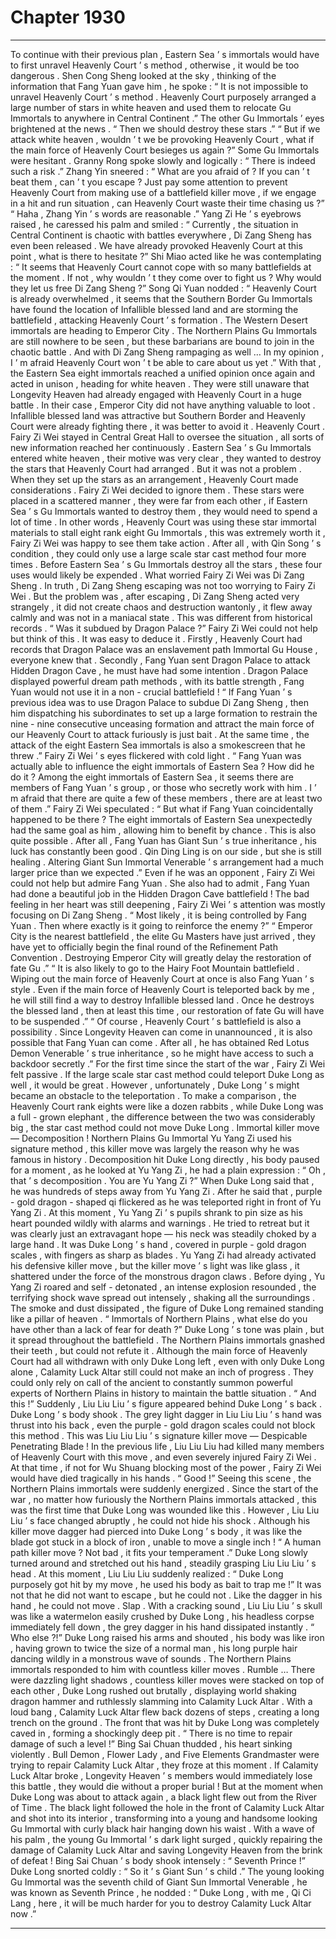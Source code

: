 
# Chapter 1930


---

To continue with their previous plan , Eastern Sea ’ s immortals would have to first unravel Heavenly Court ’ s method , otherwise , it would be too dangerous .
Shen Cong Sheng looked at the sky , thinking of the information that Fang Yuan gave him , he spoke : “ It is not impossible to unravel Heavenly Court ’ s method . Heavenly Court purposely arranged a large number of stars in white heaven and used them to relocate Gu Immortals to anywhere in Central Continent .”
The other Gu Immortals ’ eyes brightened at the news .
“ Then we should destroy these stars .”
“ But if we attack white heaven , wouldn ’ t we be provoking Heavenly Court , what if the main force of Heavenly Court besieges us again ?”
Some Gu Immortals were hesitant .
Granny Rong spoke slowly and logically : “ There is indeed such a risk .”
Zhang Yin sneered : “ What are you afraid of ? If you can ’ t beat them , can ’ t you escape ? Just pay some attention to prevent Heavenly Court from making use of a battlefield killer move , if we engage in a hit and run situation , can Heavenly Court waste their time chasing us ?”
“ Haha , Zhang Yin ’ s words are reasonable .” Yang Zi He ’ s eyebrows raised , he caressed his palm and smiled : “ Currently , the situation in Central Continent is chaotic with battles everywhere , Di Zang Sheng has even been released . We have already provoked Heavenly Court at this point , what is there to hesitate ?”
Shi Miao acted like he was contemplating : “ It seems that Heavenly Court cannot cope with so many battlefields at the moment . If not , why wouldn ’ t they come over to fight us ? Why would they let us free Di Zang Sheng ?”
Song Qi Yuan nodded : “ Heavenly Court is already overwhelmed , it seems that the Southern Border Gu Immortals have found the location of Infallible blessed land and are storming the battlefield , attacking Heavenly Court ’ s formation . The Western Desert immortals are heading to Emperor City . The Northern Plains Gu Immortals are still nowhere to be seen , but these barbarians are bound to join in the chaotic battle . And with Di Zang Sheng rampaging as well … In my opinion , I ’ m afraid Heavenly Court won ’ t be able to care about us yet .”
With that , the Eastern Sea eight immortals reached a unified opinion once again and acted in unison , heading for white heaven .
They were still unaware that Longevity Heaven had already engaged with Heavenly Court in a huge battle .
In their case , Emperor City did not have anything valuable to loot . Infallible blessed land was attractive but Southern Border and Heavenly Court were already fighting there , it was better to avoid it .
Heavenly Court .
Fairy Zi Wei stayed in Central Great Hall to oversee the situation , all sorts of new information reached her continuously .
Eastern Sea ’ s Gu Immortals entered white heaven , their motive was very clear , they wanted to destroy the stars that Heavenly Court had arranged .
But it was not a problem .
When they set up the stars as an arrangement , Heavenly Court made considerations . Fairy Zi Wei decided to ignore them .
These stars were placed in a scattered manner , they were far from each other , if Eastern Sea ’ s Gu Immortals wanted to destroy them , they would need to spend a lot of time .
In other words , Heavenly Court was using these star immortal materials to stall eight rank eight Gu Immortals , this was extremely worth it , Fairy Zi Wei was happy to see them take action .
After all , with Qin Song ’ s condition , they could only use a large scale star cast method four more times . Before Eastern Sea ’ s Gu Immortals destroy all the stars , these four uses would likely be expended .
What worried Fairy Zi Wei was Di Zang Sheng .
In truth , Di Zang Sheng escaping was not too worrying to Fairy Zi Wei .
But the problem was , after escaping , Di Zang Sheng acted very strangely , it did not create chaos and destruction wantonly , it flew away calmly and was not in a maniacal state .
This was different from historical records .
“ Was it subdued by Dragon Palace ?” Fairy Zi Wei could not help but think of this .
It was easy to deduce it .
Firstly , Heavenly Court had records that Dragon Palace was an enslavement path Immortal Gu House , everyone knew that . Secondly , Fang Yuan sent Dragon Palace to attack Hidden Dragon Cave , he must have had some intention . Dragon Palace displayed powerful dream path methods , with its battle strength , Fang Yuan would not use it in a non - crucial battlefield !
“ If Fang Yuan ’ s previous idea was to use Dragon Palace to subdue Di Zang Sheng , then him dispatching his subordinates to set up a large formation to restrain the nine - nine consecutive unceasing formation and attract the main force of our Heavenly Court to attack furiously is just bait . At the same time , the attack of the eight Eastern Sea immortals is also a smokescreen that he threw .” Fairy Zi Wei ’ s eyes flickered with cold light .
“ Fang Yuan was actually able to influence the eight immortals of Eastern Sea ? How did he do it ? Among the eight immortals of Eastern Sea , it seems there are members of Fang Yuan ’ s group , or those who secretly work with him . I ’ m afraid that there are quite a few of these members , there are at least two of them .”
Fairy Zi Wei speculated : “ But what if Fang Yuan coincidentally happened to be there ? The eight immortals of Eastern Sea unexpectedly had the same goal as him , allowing him to benefit by chance . This is also quite possible . After all , Fang Yuan has Giant Sun ’ s true inheritance , his luck has constantly been good . Qin Ding Ling is on our side , but she is still healing . Altering Giant Sun Immortal Venerable ’ s arrangement had a much larger price than we expected .”
Even if he was an opponent , Fairy Zi Wei could not help but admire Fang Yuan .
She also had to admit , Fang Yuan had done a beautiful job in the Hidden Dragon Cave battlefield !
The bad feeling in her heart was still deepening , Fairy Zi Wei ’ s attention was mostly focusing on Di Zang Sheng .
“ Most likely , it is being controlled by Fang Yuan . Then where exactly is it going to reinforce the enemy ?”
“ Emperor City is the nearest battlefield , the elite Gu Masters have just arrived , they have yet to officially begin the final round of the Refinement Path Convention . Destroying Emperor City will greatly delay the restoration of fate Gu .”
“ It is also likely to go to the Hairy Foot Mountain battlefield . Wiping out the main force of Heavenly Court at once is also Fang Yuan ’ s style . Even if the main force of Heavenly Court is teleported back by me , he will still find a way to destroy Infallible blessed land . Once he destroys the blessed land , then at least this time , our restoration of fate Gu will have to be suspended .”
“ Of course , Heavenly Court ’ s battlefield is also a possibility . Since Longevity Heaven can come in unannounced , it is also possible that Fang Yuan can come . After all , he has obtained Red Lotus Demon Venerable ’ s true inheritance , so he might have access to such a backdoor secretly .”
For the first time since the start of the war , Fairy Zi Wei felt passive .
If the large scale star cast method could teleport Duke Long as well , it would be great . However , unfortunately , Duke Long ’ s might became an obstacle to the teleportation . To make a comparison , the Heavenly Court rank eights were like a dozen rabbits , while Duke Long was a full - grown elephant , the difference between the two was considerably big , the star cast method could not move Duke Long .
Immortal killer move — Decomposition !
Northern Plains Gu Immortal Yu Yang Zi used his signature method , this killer move was largely the reason why he was famous in history .
Decomposition hit Duke Long directly , his body paused for a moment , as he looked at Yu Yang Zi , he had a plain expression : “ Oh , that ’ s decomposition . You are Yu Yang Zi ?”
When Duke Long said that , he was hundreds of steps away from Yu Yang Zi .
After he said that , purple - gold dragon - shaped qi flickered as he was teleported right in front of Yu Yang Zi .
At this moment , Yu Yang Zi ’ s pupils shrank to pin size as his heart pounded wildly with alarms and warnings .
He tried to retreat but it was clearly just an extravagant hope — his neck was steadily choked by a large hand .
It was Duke Long ’ s hand , covered in purple - gold dragon scales , with fingers as sharp as blades .
Yu Yang Zi had already activated his defensive killer move , but the killer move ’ s light was like glass , it shattered under the force of the monstrous dragon claws .
Before dying , Yu Yang Zi roared and self - detonated , an intense explosion resounded , the terrifying shock wave spread out intensely , shaking all the surroundings .
The smoke and dust dissipated , the figure of Duke Long remained standing like a pillar of heaven .
“ Immortals of Northern Plains , what else do you have other than a lack of fear for death ?” Duke Long ’ s tone was plain , but it spread throughout the battlefield .
The Northern Plains immortals gnashed their teeth , but could not refute it .
Although the main force of Heavenly Court had all withdrawn with only Duke Long left , even with only Duke Long alone , Calamity Luck Altar still could not make an inch of progress . They could only rely on call of the ancient to constantly summon powerful experts of Northern Plains in history to maintain the battle situation .
“ And this !” Suddenly , Liu Liu Liu ’ s figure appeared behind Duke Long ’ s back .
Duke Long ’ s body shook .
The grey light dagger in Liu Liu Liu ’ s hand was thrust into his back , even the purple - gold dragon scales could not block this method .
This was Liu Liu Liu ’ s signature killer move — Despicable Penetrating Blade !
In the previous life , Liu Liu Liu had killed many members of Heavenly Court with this move , and even severely injured Fairy Zi Wei . At that time , if not for Wu Shuang blocking most of the power , Fairy Zi Wei would have died tragically in his hands .
“ Good !” Seeing this scene , the Northern Plains immortals were suddenly energized .
Since the start of the war , no matter how furiously the Northern Plains immortals attacked , this was the first time that Duke Long was wounded like this .
However , Liu Liu Liu ’ s face changed abruptly , he could not hide his shock .
Although his killer move dagger had pierced into Duke Long ’ s body , it was like the blade got stuck in a block of iron , unable to move a single inch !
“ A human path killer move ? Not bad , it fits your temperament .” Duke Long slowly turned around and stretched out his hand , steadily grasping Liu Liu Liu ’ s head .
At this moment , Liu Liu Liu suddenly realized : “ Duke Long purposely got hit by my move , he used his body as bait to trap me !”
It was not that he did not want to escape , but he could not .
Like the dagger in his hand , he could not move .
Slap .
With a cracking sound , Liu Liu Liu ’ s skull was like a watermelon easily crushed by Duke Long , his headless corpse immediately fell down , the grey dagger in his hand dissipated instantly .
“ Who else ?!” Duke Long raised his arms and shouted , his body was like iron , having grown to twice the size of a normal man , his long purple hair dancing wildly in a monstrous wave of sounds .
The Northern Plains immortals responded to him with countless killer moves .
Rumble …
There were dazzling light shadows , countless killer moves were stacked on top of each other , Duke Long rushed out brutally , displaying world shaking dragon hammer and ruthlessly slamming into Calamity Luck Altar .
With a loud bang , Calamity Luck Altar flew back dozens of steps , creating a long trench on the ground .
The front that was hit by Duke Long was completely caved in , forming a shockingly deep pit .
“ There is no time to repair damage of such a level !” Bing Sai Chuan thudded , his heart sinking violently .
Bull Demon , Flower Lady , and Five Elements Grandmaster were trying to repair Calamity Luck Altar , they froze at this moment .
If Calamity Luck Altar broke , Longevity Heaven ’ s members would immediately lose this battle , they would die without a proper burial !
But at the moment when Duke Long was about to attack again , a black light flew out from the River of Time .
The black light followed the hole in the front of Calamity Luck Altar and shot into its interior , transforming into a young and handsome looking Gu Immortal with curly black hair hanging down his waist .
With a wave of his palm , the young Gu Immortal ’ s dark light surged , quickly repairing the damage of Calamity Luck Altar and saving Longevity Heaven from the brink of defeat !
Bing Sai Chuan ’ s body shook intensely : “ Seventh Prince !”
Duke Long snorted coldly : “ So it ’ s Giant Sun ’ s child .”
The young looking Gu Immortal was the seventh child of Giant Sun Immortal Venerable , he was known as Seventh Prince , he nodded : “ Duke Long , with me , Qi Ci Lang , here , it will be much harder for you to destroy Calamity Luck Altar now .”

---

